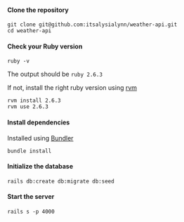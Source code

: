 
#### Clone the repository
 
 ```shell
 git clone git@github.com:itsalysialynn/weather-api.git
 cd weather-api
 ```
 
#### Check your Ruby version
 
 ```shell
 ruby -v
 ```
 
The output should be `ruby 2.6.3`
 
If not, install the right ruby version using [rvm](https://rvm.io/)
 
 ```shell
 rvm install 2.6.3
 rvm use 2.6.3
 ```
 
#### Install dependencies
 
Installed using [Bundler](https://github.com/bundler/bundler)
 
 ```shell
 bundle install
 ```
 
#### Initialize the database
 
 ```shell
 rails db:create db:migrate db:seed
 ```

#### Start the server

 ```shell
 rails s -p 4000
 ```
